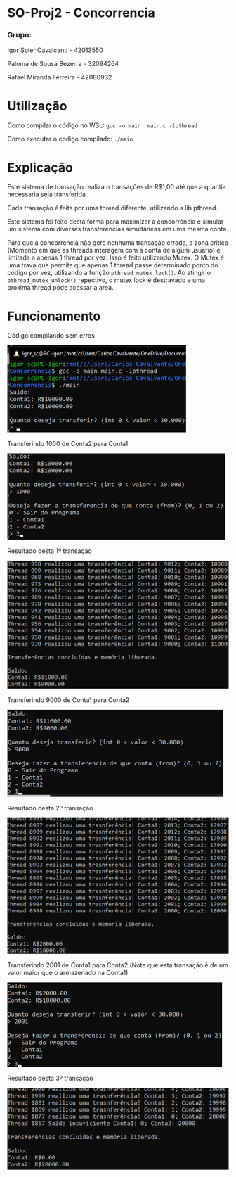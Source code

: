 # SO-Proj2 - Concorrencia

### Grupo:
Igor Soler Cavalcanti - 42013550

Paloma de Sousa Bezerra - 32094264

Rafael Miranda Ferreira - 42080932

# Utilização

Como compilar o código no WSL: `gcc -o main  main.c -lpthread`

Como executar o codigo compilado: `./main`

# Explicação

Este sistema de transação realiza n transações de R$1,00 até que a quantia necessaria seja transferida.

Cada transação é feita por uma thread diferente, utilizando a lib pthread.

Este sistema foi feito desta forma para maximizar a concorrência e simular um sistema com diversas transferencias simultâneas em uma mesma conta.

Para que a concorrencia não gere nenhuma transação errada, a zona critica (Momento em que as threads interagem com a conta de algum usuario) é limitada a apenas 1 thread por vez. Isso é feito utilizando Mutex. O Mutex é uma trava que permite que apenas 1 thread passe determinado ponto do código por vez, utilizando a função `pthread_mutex_lock()`. Ao atingir o `pthread_mutex_unlock()` repectivo, o mutex lock é destravado e uma proxima thread pode acessar a area.

# Funcionamento


Código compilando sem erros

![](https://github.com/IgorSoler-Mack/SO-Proj2/blob/2ce5dfc40deae5e04b0818c00b3dc66dc1ff9063/img/compilando.png)

Transferindo 1000 de Conta2 para Conta1


![](https://github.com/IgorSoler-Mack/SO-Proj2/blob/2ce5dfc40deae5e04b0818c00b3dc66dc1ff9063/img/1000%20de%202%20para%201.png)

Resultado desta 1º transação

![](https://github.com/IgorSoler-Mack/SO-Proj2/blob/2ce5dfc40deae5e04b0818c00b3dc66dc1ff9063/img/Resultado.png)

Transferindo 9000 de Conta1 para Conta2

![](https://github.com/IgorSoler-Mack/SO-Proj2/blob/2ce5dfc40deae5e04b0818c00b3dc66dc1ff9063/img/9000%20de%201%20para%202.png)

Resultado desta 2º transação

![](https://github.com/IgorSoler-Mack/SO-Proj2/blob/2ce5dfc40deae5e04b0818c00b3dc66dc1ff9063/img/Resultado2.png)

Transferindo 2001 de Conta1 para Conta2 (Note que esta transação é de um valor maior que o armazenado na Conta1)

![](https://github.com/IgorSoler-Mack/SO-Proj2/blob/2ce5dfc40deae5e04b0818c00b3dc66dc1ff9063/img/2003%20de%201%20para%202.png)

Resultado desta 3º transação

![](https://github.com/IgorSoler-Mack/SO-Proj2/blob/2ce5dfc40deae5e04b0818c00b3dc66dc1ff9063/img/Resultado3.png)
